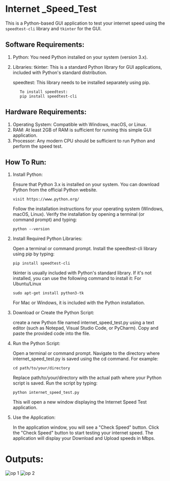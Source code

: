 # Internet _Speed_Test 
This is a Python-based GUI application to test your internet speed using the `speedtest-cli` library and `tkinter` for the GUI.

 ## Software Requirements:
 1) Python: You need Python installed on your system (version 3.x).

2) Libraries:
   tkinter: This is a standard Python library for GUI applications, included with Python's standard distribution.
   
   speedtest: This library needs to be installed separately using pip.
   
          To install speedtest:
          pip install speedtest-cli

## Hardware Requirements:
1) Operating System: Compatible with Windows, macOS, or Linux.
2) RAM: At least 2GB of RAM is sufficient for running this simple GUI application.
3) Processor: Any modern CPU should be sufficient to run Python and perform the speed test.


## How To Run:
1) Install Python:

   Ensure that Python 3.x is installed on your system.
   You can download Python from the official Python website.
   
       visit https://www.python.org/
   Follow the installation instructions for your operating system (Windows, macOS, Linux).
   Verify the installation by opening a terminal (or command prompt) and typing:
   
       python --version
2) Install Required Python Libraries:

   Open a terminal or command prompt.
   Install the speedtest-cli library using pip by typing:
   
       pip install speedtest-cli
   tkinter is usually included with Python's standard library. If it's not installed, you can use the following command to install it:
   For Ubuntu/Linux
   
       sudo apt-get install python3-tk
   For Mac or Windows, it is included with the Python installation.
   
3) Download or Create the Python Script:

   create a new Python file named internet_speed_test.py using a text editor (such as Notepad, Visual Studio Code, or PyCharm).
   Copy and paste the provided code into the file.

4) Run the Python Script:

   Open a terminal or command prompt.
   Navigate to the directory where internet_speed_test.py is saved using the cd command. For example:

       cd path/to/your/directory
   Replace path/to/your/directory with the actual path where your Python script is saved.
   Run the script by typing: 
  
       python internet_speed_test.py
   This will open a new window displaying the Internet Speed Test application.
   
 5) Use the Application:

    In the application window, you will see a "Check Speed" button.
    Click the "Check Speed" button to start testing your internet speed.
    The application will display your Download and Upload speeds in Mbps.


# Outputs:

![op 1](https://github.com/user-attachments/assets/a8c50c1c-add1-4be7-8179-f70306859da4)  ![op 2](https://github.com/user-attachments/assets/72885803-7b34-4498-a7a6-345f4d350af4)





  

